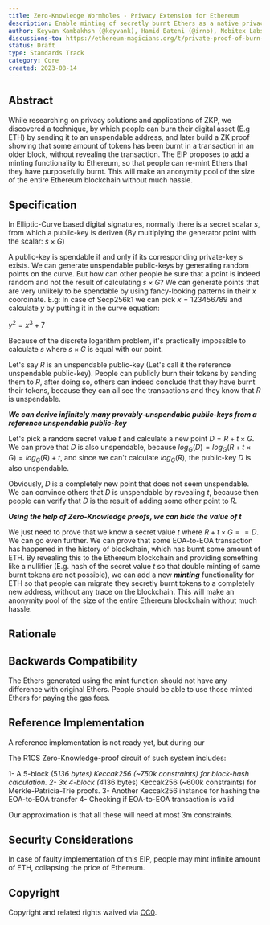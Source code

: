 ```yaml
---
title: Zero-Knowledge Wormholes - Privacy Extension for Ethereum
description: Enable minting of secretly burnt Ethers as a native privacy solution for Ethereum
author: Keyvan Kambakhsh (@keyvank), Hamid Bateni (@irnb), Nobitex Labs <labs@nobitex.ir>
discussions-to: https://ethereum-magicians.org/t/private-proof-of-burn-ppob-call-free-smart-contract-interactions/15456
status: Draft
type: Standards Track
category: Core
created: 2023-08-14
---
```


## Abstract

While researching on privacy solutions and applications of ZKP, we discovered a technique, 
by which people can burn their digital asset (E.g ETH) by sending it to an unspendable address, 
and later build a ZK proof showing that some amount of tokens has been burnt in a transaction 
in an older block, without revealing the transaction. The EIP proposes to add a minting 
functionality to Ethereum, so that people can re-mint Ethers that they have purposefully burnt.
This will make an anonymity pool of the size of the entire Ethereum blockchain without much hassle.

## Specification

In Elliptic-Curve based digital signatures, normally there is a secret scalar $s$, from which 
a public-key is deriven (By multiplying the generator point with the scalar: $s \times G$)

A public-key is spendable if and only if its corresponding private-key $s$ exists. We can
generate unspendable public-keys by generating random points on the curve. But how can other 
people be sure that a point is indeed random and not the result of calculating $s \times G$?
We can generate points that are very unlikely to be spendable by using fancy-looking patterns 
in their $x$ coordinate. E.g: In case of Secp256k1 we can pick $x=123456789$ and calculate 
$y$ by putting it in the curve equation:

$y^2=x^3+7$

Because of the discrete logarithm problem, it's practically impossible to calculate $s$ where 
$s \times G$ is equal with our point.

Let's say $R$ is an unspendable public-key (Let's call it the reference unspendable public-key). 
People can publicly burn their tokens by sending them to $R$, after doing so, others can indeed 
conclude that they have burnt their tokens, because they can all see the transactions and they 
know that $R$ is unspendable.

***We can derive infinitely many provably-unspendable public-keys from a reference unspendable public-key***

Let's pick a random secret value $t$ and calculate a new point $D=R + t \times G$. We can prove 
that $D$ is also unspendable, because $log_G(D)=log_G(R + t \times G)=log_G(R) + t$, and since 
we can't calculate $log_G(R)$, the public-key $D$ is also unspendable.

Obviously, $D$ is a completely new point that does not seem unspendable. We can convince others 
that $D$ is unspendable by revealing $t$, because then people can verify that $D$ is the result 
of adding some other point to $R$.

***Using the help of Zero-Knowledge proofs, we can hide the value of $t$***

We just need to prove that we know a secret value $t$ where $R + t \times G == D$. We can go even 
further. We can prove that some EOA-to-EOA transaction has happened in the history of 
blockchain, which has burnt some amount of ETH. By revealing this to the Ethereum blockchain and 
providing something like a nullifier (E.g. hash of the secret value $t$ so that double minting of 
same burnt tokens are not possible), we can add a new ***minting*** functionality for ETH so that
people can migrate they secretly burnt tokens to a completely new address, without any trace on 
the blockchain. This will make an anonymity pool of the size of the entire Ethereum blockchain 
without much hassle.

## Rationale



## Backwards Compatibility

The Ethers generated using the mint function should not have any difference with original Ethers.
People should be able to use those minted Ethers for paying the gas fees.

## Reference Implementation

A reference implementation is not ready yet, but during our 

The R1CS Zero-Knowledge-proof circuit of such system includes:

1- A 5-block (5*136 bytes) Keccak256 (~750k constraints) for block-hash calculation.
2- 3x 4-block (4*136 bytes) Keccak256 (~600k constraints) for Merkle-Patricia-Trie proofs.
3- Another Keccak256 instance for hashing the EOA-to-EOA transfer
4- Checking if EOA-to-EOA transaction is valid

Our approximation is that all these will need at most 3m constraints.

## Security Considerations

In case of faulty implementation of this EIP, people may mint infinite amount of ETH, collapsing the price of Ethereum.

## Copyright

Copyright and related rights waived via [CC0](../LICENSE.md).
